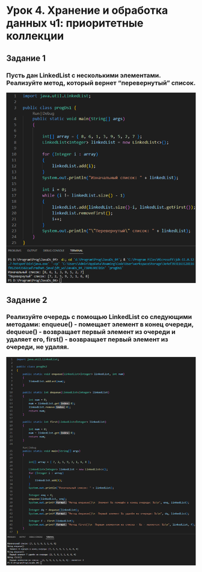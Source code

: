 # Урок 4. Хранение и обработка данных ч1: приоритетные коллекции

## Задание 1
### Пусть дан LinkedList с несколькими элементами. Реализуйте метод, который вернет “перевернутый” список.
![i_ds1](images_file/iDs1.png)

## Задание 2
### Реализуйте очередь с помощью LinkedList со следующими методами: enqueue() - помещает элемент в конец очереди, dequeue() - возвращает первый элемент из очереди и удаляет его, first() - возвращает первый элемент из очереди, не удаляя.
![i_ds2](images_file/iDs2.png)